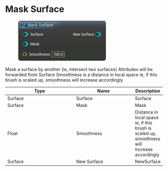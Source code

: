 # Mask Surface

<div align="left" data-full-width="false">

<figure><img src="Mask_Surface.png" alt=""><figcaption></figcaption></figure>

</div>

Mask a surface by another (ie, intersect two surfaces)
Attributes will be forwarded from Surface
Smoothness is a distance in local space
ie, if this brush is scaled up, smoothness will increase accordingly

<table>
<thead><tr><th width="250">Type</th><th width="200">Name</th><th>Description</th></tr></thead>
<tbody>
<tr><td>Surface</td><td>Surface</td><td>Surface</td></tr>
<tr><td>Surface</td><td>Mask</td><td>Mask</td></tr>
<tr><td>Float</td><td>Smoothness</td><td>Distance in local space
ie, if this brush is scaled up, smoothness will increase accordingly</td></tr>
<tr><td>Surface</td><td>New Surface</td><td>NewSurface</td></tr>
</tbody>
</table>